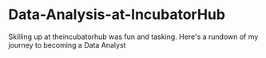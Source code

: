 # Data-Analysis-at-IncubatorHub
Skilling up at theincubatorhub was fun and tasking. Here's a rundown of my journey to becoming a Data Analyst
